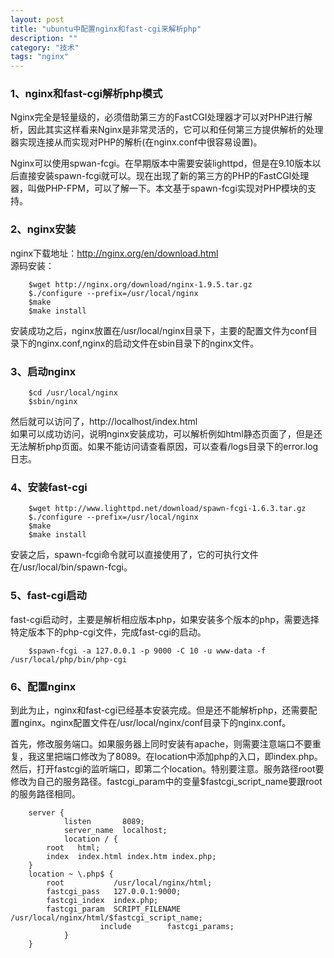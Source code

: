 ```yaml
---
layout: post
title: "ubuntu中配置nginx和fast-cgi来解析php"
description: ""
category: "技术" 
tags: "nginx" 
---
```


### 1、nginx和fast-cgi解析php模式       
Nginx完全是轻量级的，必须借助第三方的FastCGI处理器才可以对PHP进行解析，因此其实这样看来Nginx是非常灵活的，它可以和任何第三方提供解析的处理器实现连接从而实现对PHP的解析(在nginx.conf中很容易设置)。    



Nginx可以使用spwan-fcgi。在早期版本中需要安装lighttpd，但是在9.10版本以后直接安装spawn-fcgi就可以。现在出现了新的第三方的PHP的FastCGI处理器，叫做PHP-FPM，可以了解一下。本文基于spawn-fcgi实现对PHP模块的支持。      



### 2、nginx安装     
nginx下载地址：http://nginx.org/en/download.html    
源码安装：     


		$wget http://nginx.org/download/nginx-1.9.5.tar.gz
		$./configure --prefix=/usr/local/nginx
		$make
		$make install       	



安装成功之后，nginx放置在/usr/local/nginx目录下，主要的配置文件为conf目录下的nginx.conf,nginx的启动文件在sbin目录下的nginx文件。     



### 3、启动nginx     
		$cd /usr/local/nginx
		$sbin/nginx    
然后就可以访问了，http://localhost/index.html    
如果可以成功访问，说明nginx安装成功，可以解析例如html静态页面了，但是还无法解析php页面。如果不能访问请查看原因，可以查看/logs目录下的error.log日志。    


### 4、安装fast-cgi    
		$wget http://www.lighttpd.net/download/spawn-fcgi-1.6.3.tar.gz
		$./configure --prefix=/usr/local/nginx
		$make
		$make install     
安装之后，spawn-fcgi命令就可以直接使用了，它的可执行文件在/usr/local/bin/spawn-fcgi。    



### 5、fast-cgi启动    
fast-cgi启动时，主要是解析相应版本php，如果安装多个版本的php，需要选择特定版本下的php-cgi文件，完成fast-cgi的启动。       



		$spawn-fcgi -a 127.0.0.1 -p 9000 -C 10 -u www-data -f /usr/local/php/bin/php-cgi    



### 6、配置nginx    
到此为止，nginx和fast-cgi已经基本安装完成。但是还不能解析php，还需要配置nginx。nginx配置文件在/usr/local/nginx/conf目录下的nginx.conf。        

首先，修改服务端口。如果服务器上同时安装有apache，则需要注意端口不要重复，我这里把端口修改为了8089。在location中添加php的入口，即index.php。然后，打开fastcgi的监听端口，即第二个location。特别要注意。服务路径root要修改为自己的服务路径。fastcgi_param中的变量$fastcgi_script_name要跟root的服务路径相同。     



		server {
				listen       8089;
				server_name  localhost;
				location / {
            root   html;
            index  index.html index.htm index.php;
        }
        location ~ \.php$ {
            root           /usr/local/nginx/html;
            fastcgi_pass   127.0.0.1:9000;
            fastcgi_index  index.php;
            fastcgi_param  SCRIPT_FILENAME  /usr/local/nginx/html/$fastcgi_script_name;
						include        fastcgi_params;
				}    
		}      





 
